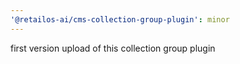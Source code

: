 ```yaml
---
'@retailos-ai/cms-collection-group-plugin': minor
---
```


first version upload of this collection group plugin
